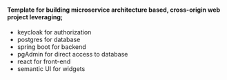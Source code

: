 #### Template for building microservice architecture based, cross-origin web project leveraging;

 * keycloak for authorization
 * postgres for database
 * spring boot for backend
 * pgAdmin for direct access to database
 * react for front-end
 * semantic UI for widgets
